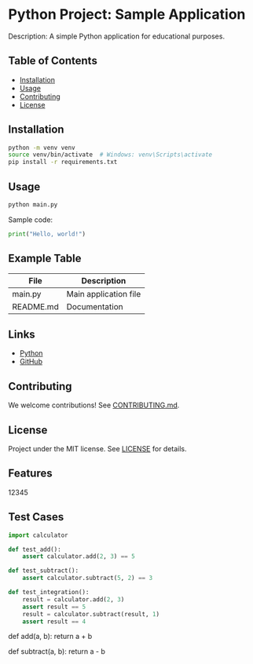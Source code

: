 # Python Project: Sample Application

Description: A simple Python application for educational purposes.

## Table of Contents
- [Installation](#installation)
- [Usage](#usage)
- [Contributing](#contributing)
- [License](#license)

## Installation

```bash
python -m venv venv
source venv/bin/activate  # Windows: venv\Scripts\activate
pip install -r requirements.txt
```

## Usage

```bash
python main.py
```

Sample code:
```python
print("Hello, world!")
```

## Example Table

| File        | Description            |
|-------------|-----------------------|
| main.py     | Main application file  |
| README.md   | Documentation         |

## Links
- [Python](https://www.python.org/)
- [GitHub](https://github.com/)

## Contributing

We welcome contributions! See [CONTRIBUTING.md](CONTRIBUTING.md).

## License

Project under the MIT license. See [LICENSE](LICENSE) for details. 

## Features

12345

## Test Cases

```python
import calculator

def test_add():
    assert calculator.add(2, 3) == 5

def test_subtract():
    assert calculator.subtract(5, 2) == 3

def test_integration():
    result = calculator.add(2, 3)
    assert result == 5
    result = calculator.subtract(result, 1)
    assert result == 4
```

def add(a, b):
    return a + b

def subtract(a, b):
    return a - b